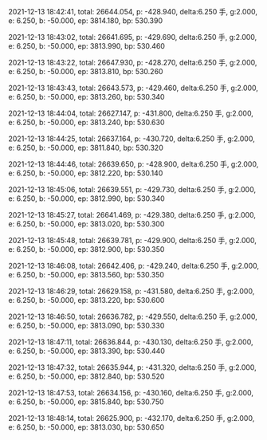 2021-12-13 18:42:41, total: 26644.054, p: -428.940, delta:6.250 手, g:2.000, e: 6.250, b: -50.000, ep: 3814.180, bp: 530.390

2021-12-13 18:43:02, total: 26641.695, p: -429.690, delta:6.250 手, g:2.000, e: 6.250, b: -50.000, ep: 3813.990, bp: 530.460

2021-12-13 18:43:22, total: 26647.930, p: -428.270, delta:6.250 手, g:2.000, e: 6.250, b: -50.000, ep: 3813.810, bp: 530.260

2021-12-13 18:43:43, total: 26643.573, p: -429.460, delta:6.250 手, g:2.000, e: 6.250, b: -50.000, ep: 3813.260, bp: 530.340

2021-12-13 18:44:04, total: 26627.147, p: -431.800, delta:6.250 手, g:2.000, e: 6.250, b: -50.000, ep: 3813.240, bp: 530.630

2021-12-13 18:44:25, total: 26637.164, p: -430.720, delta:6.250 手, g:2.000, e: 6.250, b: -50.000, ep: 3811.840, bp: 530.320

2021-12-13 18:44:46, total: 26639.650, p: -428.900, delta:6.250 手, g:2.000, e: 6.250, b: -50.000, ep: 3812.220, bp: 530.140

2021-12-13 18:45:06, total: 26639.551, p: -429.730, delta:6.250 手, g:2.000, e: 6.250, b: -50.000, ep: 3812.990, bp: 530.340

2021-12-13 18:45:27, total: 26641.469, p: -429.380, delta:6.250 手, g:2.000, e: 6.250, b: -50.000, ep: 3813.020, bp: 530.300

2021-12-13 18:45:48, total: 26639.781, p: -429.900, delta:6.250 手, g:2.000, e: 6.250, b: -50.000, ep: 3812.900, bp: 530.350

2021-12-13 18:46:08, total: 26642.406, p: -429.240, delta:6.250 手, g:2.000, e: 6.250, b: -50.000, ep: 3813.560, bp: 530.350

2021-12-13 18:46:29, total: 26629.158, p: -431.580, delta:6.250 手, g:2.000, e: 6.250, b: -50.000, ep: 3813.220, bp: 530.600

2021-12-13 18:46:50, total: 26636.782, p: -429.550, delta:6.250 手, g:2.000, e: 6.250, b: -50.000, ep: 3813.090, bp: 530.330

2021-12-13 18:47:11, total: 26636.844, p: -430.130, delta:6.250 手, g:2.000, e: 6.250, b: -50.000, ep: 3813.390, bp: 530.440

2021-12-13 18:47:32, total: 26635.944, p: -431.320, delta:6.250 手, g:2.000, e: 6.250, b: -50.000, ep: 3812.840, bp: 530.520

2021-12-13 18:47:53, total: 26634.156, p: -430.160, delta:6.250 手, g:2.000, e: 6.250, b: -50.000, ep: 3815.840, bp: 530.750

2021-12-13 18:48:14, total: 26625.900, p: -432.170, delta:6.250 手, g:2.000, e: 6.250, b: -50.000, ep: 3813.030, bp: 530.650